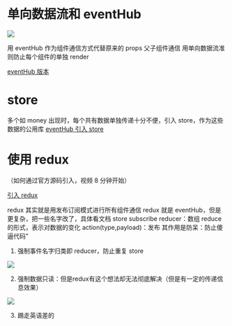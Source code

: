 # 单向数据流和 eventHub 

![](https://upload-images.jianshu.io/upload_images/7094266-f804b8629d3684af.png?imageMogr2/auto-orient/strip%7CimageView2/2/w/1240)

用 eventHub 作为组件通信方式代替原来的 props 父子组件通信
用单向数据流准则防止每个组件的单独 render

[eventHub 版本](https://codesandbox.io/s/kind-hellman-bp1uq)

# store
多个如 money 出现时，每个共有数据单独传递十分不便，引入 store，作为这些数据的公用库
[eventHub 引入 store](https://jsbin.com/decamay/1/edit?js,output)

# 使用 redux

（如何通过官方源码引入，视频 8 分钟开始）

[引入 redux](https://jsbin.com/pixayuqago/edit?js,output)

redux 其实就是用发布订阅模式进行所有组件通信
redux 就是 eventHub，但是更复杂，把一些名字改了，具体看文档
store
subscribe
reducer：数组 reduce 的形式，表示对数据的变化
action(type,payload)：发布
其作用是防呆：防止傻逼代码”

1. 强制事件名字归类即 reducer，防止重复 store 

![](https://upload-images.jianshu.io/upload_images/7094266-f08b0b20e771cd05.png?imageMogr2/auto-orient/strip%7CimageView2/2/w/1240)

2. 强制数据只读：但是redux有这个想法却无法彻底解决（但是有一定的传递信息效果）          

![](https://upload-images.jianshu.io/upload_images/7094266-a7ba5ac83a7505ce.png?imageMogr2/auto-orient/strip%7CimageView2/2/w/1240)

3. 踢走英语差的
